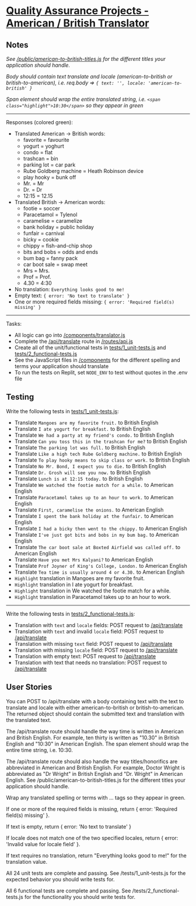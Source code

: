 # [Quality Assurance Projects - American / British Translator](https://www.freecodecamp.org/learn/quality-assurance/quality-assurance-projects/american-british-translator)

## Notes
*See [/public/american-to-british-titles.js](#public/american-to-british-titles.js) for the different titles your application should handle.*

*Body should contain text translate and locale (american-to-british or british-to-american), i.e. req.body => `{ text: '', locale: 'american-to-british' }`*

*Span element should wrap the entire translated string, i.e. `<span class="highlight">10:30</span>` so they appear in green*

---

Responses (colored green):
- Translated American -> British words:
  - favorite = favourite
  - yogurt = yoghurt
  - condo = flat
  - trashcan = bin
  - parking lot = car park
  - Rube Goldberg machine = Heath Robinson device
  - play hooky = bunk off
  - Mr. = Mr
  - Dr. = Dr
  - 12:15 = 12.15
- Translated British -> American words:
  - footie = soccer
  - Paracetamol = Tylenol
  - caramelise = caramelize
  - bank holiday = public holiday
  - funfair = carnival
  - bicky = cookie
  - chippy = fish-and-chip shop
  - bits and bobs = odds and ends
  - bum bag = fanny pack
  - car boot sale = swap meet
  - Mrs = Mrs.
  - Prof = Prof.
  - 4.30 = 4:30
- No translation: `Everything looks good to me!`
- Empty text: `{ error: 'No text to translate' }`
- One or more required fields missing: `{ error: 'Required field(s) missing' }`

---

Tasks:
- All logic can go into [/components/translator.js](#components/translator.js)
- Complete the [/api/translate](#api/translate) route in [/routes/api.js](#routes/api.js)
- Create all of the unit/functional tests in [tests/1_unit-tests.js](#tests/1_unit-tests.js) and [tests/2_functional-tests.js](#tests/2_functional-tests.js)
- See the JavaScript files in [/components](#components) for the different spelling and terms your application should translate
- To run the tests on Replit, set `NODE_ENV` to test without quotes in the .env file

## Testing
Write the following tests in [tests/1_unit-tests.js](#tests/1_unit-tests.js):

- Translate `Mangoes are my favorite fruit.` to British English
- Translate `I ate yogurt for breakfast.` to British English
- Translate `We had a party at my friend's condo.` to British English
- Translate `Can you toss this in the trashcan for me?` to British English
- Translate `The parking lot was full.` to British English
- Translate `Like a high tech Rube Goldberg machine.` to British English
- Translate `To play hooky means to skip class or work.` to British English
- Translate `No Mr. Bond, I expect you to die.` to British English
- Translate `Dr. Grosh will see you now.` to British English
- Translate `Lunch is at 12:15 today.` to British English
- Translate `We watched the footie match for a while.` to American English
- Translate `Paracetamol takes up to an hour to work.` to American English
- Translate `First, caramelise the onions.` to American English
- Translate `I spent the bank holiday at the funfair.` to American English
- Translate `I had a bicky then went to the chippy.` to American English
- Translate `I've just got bits and bobs in my bum bag.` to American English
- Translate `The car boot sale at Boxted Airfield was called off.` to American English
- Translate `Have you met Mrs Kalyani?` to American English
- Translate `Prof Joyner of King's College, London.` to American English
- Translate `Tea time is usually around 4 or 4.30.` to American English
- `Highlight` translation in Mangoes are my favorite fruit.
- `Highlight` translation in I ate yogurt for breakfast.
- `Highlight` translation in We watched the footie match for a while.
- `Highlight` translation in Paracetamol takes up to an hour to work.

---

Write the following tests in [tests/2_functional-tests.js](#tests/2_functional-tests.js):

- Translation with `text` and `locale` fields: POST request to [/api/translate](#api/translate)
- Translation with `text` and invalid `locale` field: POST request to [/api/translate](#api/translate)
- Translation with missing `text` field: POST request to [/api/translate](#api/translate)
- Translation with missing `locale` field: POST request to [/api/translate](#api/translate)
- Translation with empty text: POST request to [/api/translate](#api/translate)
- Translation with text that needs no translation: POST request to [/api/translate](#api/translate)

## User Stories
You can POST to /api/translate with a body containing text with the text to translate and locale with either american-to-british or british-to-american. The returned object should contain the submitted text and translation with the translated text.

The /api/translate route should handle the way time is written in American and British English. For example, ten thirty is written as "10.30" in British English and "10:30" in American English. The span element should wrap the entire time string, i.e. <span class="highlight">10:30</span>.

The /api/translate route should also handle the way titles/honorifics are abbreviated in American and British English. For example, Doctor Wright is abbreviated as "Dr Wright" in British English and "Dr. Wright" in American English. See /public/american-to-british-titles.js for the different titles your application should handle.

Wrap any translated spelling or terms with <span class="highlight">...</span> tags so they appear in green.

If one or more of the required fields is missing, return { error: 'Required field(s) missing' }.

If text is empty, return { error: 'No text to translate' }

If locale does not match one of the two specified locales, return { error: 'Invalid value for locale field' }.

If text requires no translation, return "Everything looks good to me!" for the translation value.

All 24 unit tests are complete and passing. See /tests/1_unit-tests.js for the expected behavior you should write tests for.

All 6 functional tests are complete and passing. See /tests/2_functional-tests.js for the functionality you should write tests for.